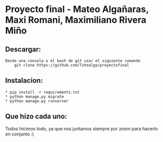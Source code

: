 # Proyecto final - Mateo Algañaras, Maxi Romani, Maximiliano Rivera Miño

## Descargar:
    Desde una consola o el bash de git usar el siguiente comando
        git clone https://github.com/Tutealga/proyectofinal

## Instalacion:
    * pip install -r requirements.txt
    * python manage.py migrate
    * python manage.py runserver

## Que hizo cada uno:
Todos hicimos todo, ya que nos juntamos siempre por zoom para hacerlo en conjunto :)

   



   